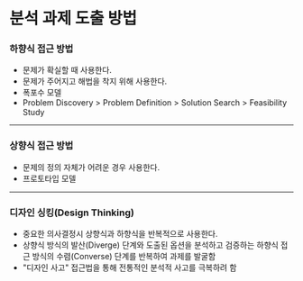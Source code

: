 # 분석 과제 도출 방법



### 하향식 접근 방법

- 문제가 확실할 때 사용한다.
- 문제가 주어지고 해법을 착지 위해 사용한다.
- 폭포수 모델
- Problem Discovery > Problem Definition > Solution Search > Feasibility Study



---



### 상향식 접근 방법

- 문제의 정의 자체가 어려운 경우 사용한다.
- 프로토타입 모델



---



### 디자인 싱킹(Design Thinking)

- 중요한 의사결정시 상향식과 하향식을 반복적으로 사용한다.
- 상향식 방식의 발산(Diverge) 단계와 도출된 옵션을 분석하고 검증하는 하향식 접근 방식의 수렴(Converse) 단계를 반복하여 과제를 발굴함
- "디자인 사고" 접근법을 통해 전통적인 분석적 사고를 극복하려 함



